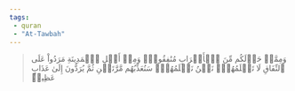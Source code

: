 ```yaml
---
tags: 
 - quran 
 - "At-Tawbah"
---
```


> وَمِمَّنۡ حَوۡلَكُم مِّنَ ٱلۡأَعۡرَابِ مُنَٰفِقُونَۖ وَمِنۡ أَهۡلِ ٱلۡمَدِينَةِ مَرَدُواْ عَلَى ٱلنِّفَاقِ لَا تَعۡلَمُهُمۡۖ نَحۡنُ نَعۡلَمُهُمۡۚ سَنُعَذِّبُهُم مَّرَّتَيۡنِ ثُمَّ يُرَدُّونَ إِلَىٰ عَذَابٍ عَظِيمٖ
